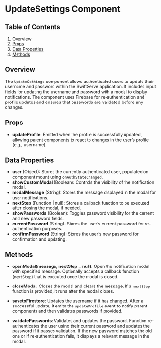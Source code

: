 # UpdateSettings Component

## Table of Contents

1. [Overview](#overview)
2. [Props](#props)
3. [Data Properties](#data-properties)
4. [Methods](#methods)

## Overview

The `UpdateSettings` component allows authenticated users to update their username and password within the SwiftServe application. It includes input fields for updating the username and password with a modal to display notifications. The component uses Firebase for re-authentication and profile updates and ensures that passwords are validated before any changes.

## Props

- **updateProfile**: Emitted when the profile is successfully updated, allowing parent components to react to changes in the user’s profile (e.g., username).

## Data Properties

- **user** (Object): Stores the currently authenticated user, populated on component mount using `onAuthStateChanged`.
- **showCustomModal** (Boolean): Controls the visibility of the notification modal.
- **modalMessage** (String): Stores the message displayed in the modal for user notifications.
- **nextStep** (Function | null): Stores a callback function to be executed after closing the modal, if needed.
- **showPasswords** (Boolean): Toggles password visibility for the current and new password fields.
- **currentPassword** (String): Stores the user’s current password for re-authentication purposes.
- **confirmPassword** (String): Stores the user’s new password for confirmation and updating.

## Methods

- **openModal(message, nextStep = null)**: Open the notification modal with specified message. Optionally accepts a callback function (`nextStep`) that is executed once the modal is closed.

- **closeModal**: Closes the modal and clears the message. If a `nextStep` function is provided, it runs after the modal closes.

- **savetoFirestore**: Updates the username if it has changed. After a successful update, it emits the `updateProfile` event to notify parent components and then validates passwords if provided.

- **validatePasswords**: Validates and updates the password. Function re-authenticates the user using their current password and updates the password if it passes validation. If the new password matches the old one or if re-authentication fails, it displays a relevant message in the modal.
